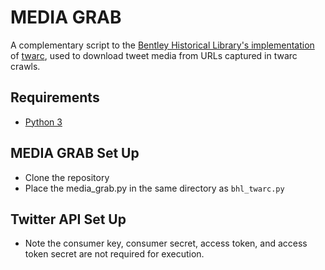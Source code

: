 # MEDIA GRAB
A complementary script to the [Bentley Historical Library's implementation](https://github.com/bentley-historical-library/bhl_twarc) of [twarc](https://github.com/edsu/twarc), used to download tweet media from URLs captured in twarc crawls.

## Requirements
* [Python 3](https://www.python.org/)

## MEDIA GRAB Set Up
* Clone the repository
* Place the media_grab.py in the same directory as `bhl_twarc.py`

## Twitter API Set Up
* Note the consumer key, consumer secret, access token, and access token secret are not required for execution.
